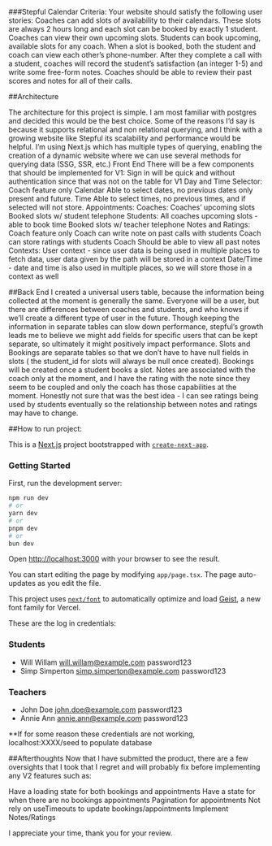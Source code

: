 ###Stepful Calendar 
Criteria: 
Your website should satisfy the following user stories:
Coaches can add slots of availability to their calendars. These slots are always 2 hours long and each slot can be booked by exactly 1 student.
Coaches can view their own upcoming slots.
Students can book upcoming, available slots for any coach.
When a slot is booked, both the student and coach can view each other’s phone-number.
After they complete a call with a student, coaches will record the student’s satisfaction (an integer 1-5) and write some free-form notes.
Coaches should be able to review their past scores and notes for all of their calls.


##Architecture

The architecture for this project is simple. 
	I am most familiar with postgres and decided this would be the best choice. Some of the reasons I’d say is because it supports relational and non relational querying, and I think with a growing website like Stepful its scalability and performance would be helpful. 
I’m using Next.js which has multiple types of querying, enabling the creation of a dynamic website where we can use several methods for querying data (SSG, SSR, etc.) 
Front End 
There will be a few components that should be implemented for V1: 
 	Sign in will be quick and without authentication since that was not on the table for V1
	Day and Time Selector:
		Coach feature only 
		Calendar
			Able to select dates, no previous dates only present and future. 
		Time
			Able to select times, no previous times, and if selected will not store. 
	Appointments:
		Coaches:
			Coaches’ upcoming slots
			Booked slots w/ student telephone
		Students: 
			All coaches upcoming slots - able to book time 
			Booked slots w/ teacher telephone 
	Notes and Ratings:
		Coach feature only 
		Coach can write note on past calls with students
		Coach can store ratings with students
Coach Should be able to view all past notes 
	Contexts: 
		User context - since user data is being used in multiple places to fetch data, user data given by the path will be stored in a context 
		Date/Time - date and time is also used in multiple places, so we will store those in a context as well 



##Back End 
I created a universal users table, because the information being collected at the moment is generally the same. Everyone will be a user, but there are differences between coaches and students, and who knows if we’ll create a different type of user in the future. 
Though keeping the information in separate tables can slow down performance, stepful’s growth leads me to believe we might add fields for specific users that can be kept separate, so ultimately it might positively impact performance. 
Slots and Bookings are separate tables so that we don’t have to have null fields in slots ( the student_id for slots will always be null once created). Bookings will be created once a student books a slot. 
Notes are associated with the coach only at the moment, and I have the rating with the note since they seem to be coupled and only the coach has those capabilities at the moment. Honestly not sure that was the best idea - I can see ratings being used by students eventually so the relationship between notes and ratings may have to change. 

##How to run project: 

This is a [Next.js](https://nextjs.org) project bootstrapped with [`create-next-app`](https://nextjs.org/docs/app/api-reference/cli/create-next-app).

### Getting Started

First, run the development server:

```bash
npm run dev
# or
yarn dev
# or
pnpm dev
# or
bun dev
```

Open [http://localhost:3000](http://localhost:3000) with your browser to see the result.

You can start editing the page by modifying `app/page.tsx`. The page auto-updates as you edit the file.

This project uses [`next/font`](https://nextjs.org/docs/app/building-your-application/optimizing/fonts) to automatically optimize and load [Geist](https://vercel.com/font), a new font family for Vercel.

These are the log in credentials: 
### Students
  - Will Willam	will.willam@example.com	password123
  - Simp Simperton	simp.simperton@example.com	password123
 
### Teachers
 - John Doe	john.doe@example.com	password123
 - Annie Ann	annie.ann@example.com	password123

  **If for some reason these credentials are not working, localhost:XXXX/seed to populate database

##Afterthoughts
Now that I have submitted the product, there are a few oversights that I took that I regret and will probably fix before implementing any V2 features such as: 

Have a loading state for both bookings and appointments
Have a state for when there are no bookings appointments
Pagination for appointments
Not rely on useTimeouts to update bookings/appointments
Implement Notes/Ratings

I appreciate your time, thank you for your review. 

